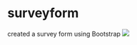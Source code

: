 # surveyform
created a survey form using Bootstrap
<img src="https://github.com/jayapriyavj/surveyform/assets/128284115/d590bf3b-e4eb-4aed-9351-d1f41c0e041e">

